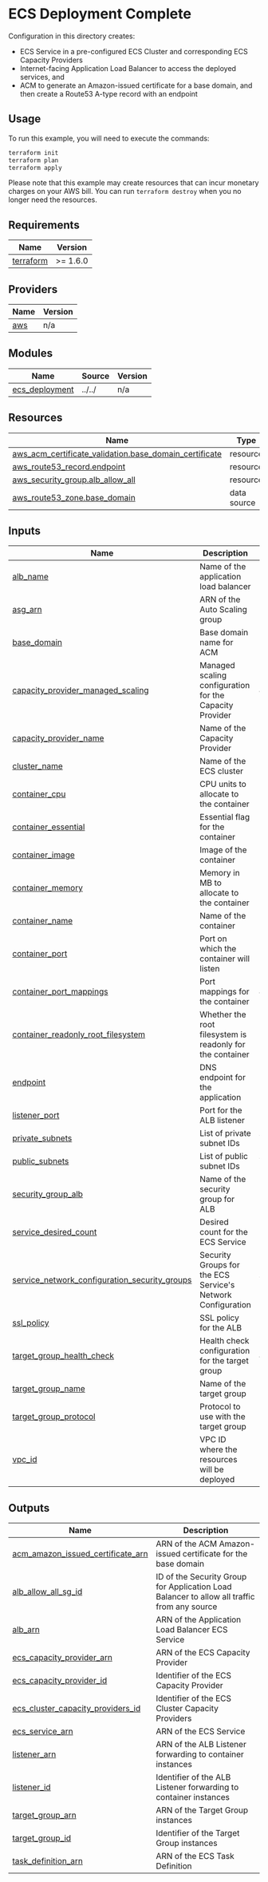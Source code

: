 <!-- BEGIN_TF_DOCS -->
# ECS Deployment Complete

Configuration in this directory creates:

- ECS Service in a pre-configured ECS Cluster and corresponding ECS Capacity Providers
- Internet-facing Application Load Balancer to access the deployed services, and
- ACM to generate an Amazon-issued certificate for a base domain, and then create a Route53 A-type record with an endpoint

## Usage

To run this example, you will need to execute the commands:

```bash
terraform init
terraform plan
terraform apply
```

Please note that this example may create resources that can incur monetary charges on your AWS bill. You can run `terraform destroy` when you no longer need the resources.

## Requirements

| Name | Version |
|------|---------|
| <a name="requirement_terraform"></a> [terraform](#requirement\_terraform) | >= 1.6.0 |

## Providers

| Name | Version |
|------|---------|
| <a name="provider_aws"></a> [aws](#provider\_aws) | n/a |

## Modules

| Name | Source | Version |
|------|--------|---------|
| <a name="module_ecs_deployment"></a> [ecs\_deployment](#module\_ecs\_deployment) | ../../ | n/a |

## Resources

| Name | Type |
|------|------|
| [aws_acm_certificate_validation.base_domain_certificate](https://registry.terraform.io/providers/hashicorp/aws/latest/docs/resources/acm_certificate_validation) | resource |
| [aws_route53_record.endpoint](https://registry.terraform.io/providers/hashicorp/aws/latest/docs/resources/route53_record) | resource |
| [aws_security_group.alb_allow_all](https://registry.terraform.io/providers/hashicorp/aws/latest/docs/resources/security_group) | resource |
| [aws_route53_zone.base_domain](https://registry.terraform.io/providers/hashicorp/aws/latest/docs/data-sources/route53_zone) | data source |

## Inputs

| Name | Description | Type | Default | Required |
|------|-------------|------|---------|:--------:|
| <a name="input_alb_name"></a> [alb\_name](#input\_alb\_name) | Name of the application load balancer | `string` | n/a | yes |
| <a name="input_asg_arn"></a> [asg\_arn](#input\_asg\_arn) | ARN of the Auto Scaling group | `string` | n/a | yes |
| <a name="input_base_domain"></a> [base\_domain](#input\_base\_domain) | Base domain name for ACM | `string` | n/a | yes |
| <a name="input_capacity_provider_managed_scaling"></a> [capacity\_provider\_managed\_scaling](#input\_capacity\_provider\_managed\_scaling) | Managed scaling configuration for the Capacity Provider | `any` | n/a | yes |
| <a name="input_capacity_provider_name"></a> [capacity\_provider\_name](#input\_capacity\_provider\_name) | Name of the Capacity Provider | `string` | n/a | yes |
| <a name="input_cluster_name"></a> [cluster\_name](#input\_cluster\_name) | Name of the ECS cluster | `string` | n/a | yes |
| <a name="input_container_cpu"></a> [container\_cpu](#input\_container\_cpu) | CPU units to allocate to the container | `number` | n/a | yes |
| <a name="input_container_essential"></a> [container\_essential](#input\_container\_essential) | Essential flag for the container | `bool` | n/a | yes |
| <a name="input_container_image"></a> [container\_image](#input\_container\_image) | Image of the container | `string` | n/a | yes |
| <a name="input_container_memory"></a> [container\_memory](#input\_container\_memory) | Memory in MB to allocate to the container | `number` | n/a | yes |
| <a name="input_container_name"></a> [container\_name](#input\_container\_name) | Name of the container | `string` | n/a | yes |
| <a name="input_container_port"></a> [container\_port](#input\_container\_port) | Port on which the container will listen | `number` | n/a | yes |
| <a name="input_container_port_mappings"></a> [container\_port\_mappings](#input\_container\_port\_mappings) | Port mappings for the container | `any` | n/a | yes |
| <a name="input_container_readonly_root_filesystem"></a> [container\_readonly\_root\_filesystem](#input\_container\_readonly\_root\_filesystem) | Whether the root filesystem is readonly for the container | `bool` | n/a | yes |
| <a name="input_endpoint"></a> [endpoint](#input\_endpoint) | DNS endpoint for the application | `string` | n/a | yes |
| <a name="input_listener_port"></a> [listener\_port](#input\_listener\_port) | Port for the ALB listener | `number` | n/a | yes |
| <a name="input_private_subnets"></a> [private\_subnets](#input\_private\_subnets) | List of private subnet IDs | `list(string)` | n/a | yes |
| <a name="input_public_subnets"></a> [public\_subnets](#input\_public\_subnets) | List of public subnet IDs | `list(string)` | n/a | yes |
| <a name="input_security_group_alb"></a> [security\_group\_alb](#input\_security\_group\_alb) | Name of the security group for ALB | `string` | n/a | yes |
| <a name="input_service_desired_count"></a> [service\_desired\_count](#input\_service\_desired\_count) | Desired count for the ECS Service | `number` | n/a | yes |
| <a name="input_service_network_configuration_security_groups"></a> [service\_network\_configuration\_security\_groups](#input\_service\_network\_configuration\_security\_groups) | Security Groups for the ECS Service's Network Configuration | `list(string)` | n/a | yes |
| <a name="input_ssl_policy"></a> [ssl\_policy](#input\_ssl\_policy) | SSL policy for the ALB | `string` | n/a | yes |
| <a name="input_target_group_health_check"></a> [target\_group\_health\_check](#input\_target\_group\_health\_check) | Health check configuration for the target group | `any` | n/a | yes |
| <a name="input_target_group_name"></a> [target\_group\_name](#input\_target\_group\_name) | Name of the target group | `string` | n/a | yes |
| <a name="input_target_group_protocol"></a> [target\_group\_protocol](#input\_target\_group\_protocol) | Protocol to use with the target group | `string` | n/a | yes |
| <a name="input_vpc_id"></a> [vpc\_id](#input\_vpc\_id) | VPC ID where the resources will be deployed | `string` | n/a | yes |

## Outputs

| Name | Description |
|------|-------------|
| <a name="output_acm_amazon_issued_certificate_arn"></a> [acm\_amazon\_issued\_certificate\_arn](#output\_acm\_amazon\_issued\_certificate\_arn) | ARN of the ACM Amazon-issued certificate for the base domain |
| <a name="output_alb_allow_all_sg_id"></a> [alb\_allow\_all\_sg\_id](#output\_alb\_allow\_all\_sg\_id) | ID of the Security Group for Application Load Balancer to allow all traffic from any source |
| <a name="output_alb_arn"></a> [alb\_arn](#output\_alb\_arn) | ARN of the Application Load Balancer ECS Service |
| <a name="output_ecs_capacity_provider_arn"></a> [ecs\_capacity\_provider\_arn](#output\_ecs\_capacity\_provider\_arn) | ARN of the ECS Capacity Provider |
| <a name="output_ecs_capacity_provider_id"></a> [ecs\_capacity\_provider\_id](#output\_ecs\_capacity\_provider\_id) | Identifier of the ECS Capacity Provider |
| <a name="output_ecs_cluster_capacity_providers_id"></a> [ecs\_cluster\_capacity\_providers\_id](#output\_ecs\_cluster\_capacity\_providers\_id) | Identifier of the ECS Cluster Capacity Providers |
| <a name="output_ecs_service_arn"></a> [ecs\_service\_arn](#output\_ecs\_service\_arn) | ARN of the ECS Service |
| <a name="output_listener_arn"></a> [listener\_arn](#output\_listener\_arn) | ARN of the ALB Listener forwarding to container instances |
| <a name="output_listener_id"></a> [listener\_id](#output\_listener\_id) | Identifier of the ALB Listener forwarding to container instances |
| <a name="output_target_group_arn"></a> [target\_group\_arn](#output\_target\_group\_arn) | ARN of the Target Group instances |
| <a name="output_target_group_id"></a> [target\_group\_id](#output\_target\_group\_id) | Identifier of the Target Group instances |
| <a name="output_task_definition_arn"></a> [task\_definition\_arn](#output\_task\_definition\_arn) | ARN of the ECS Task Definition |
<!-- END_TF_DOCS -->
